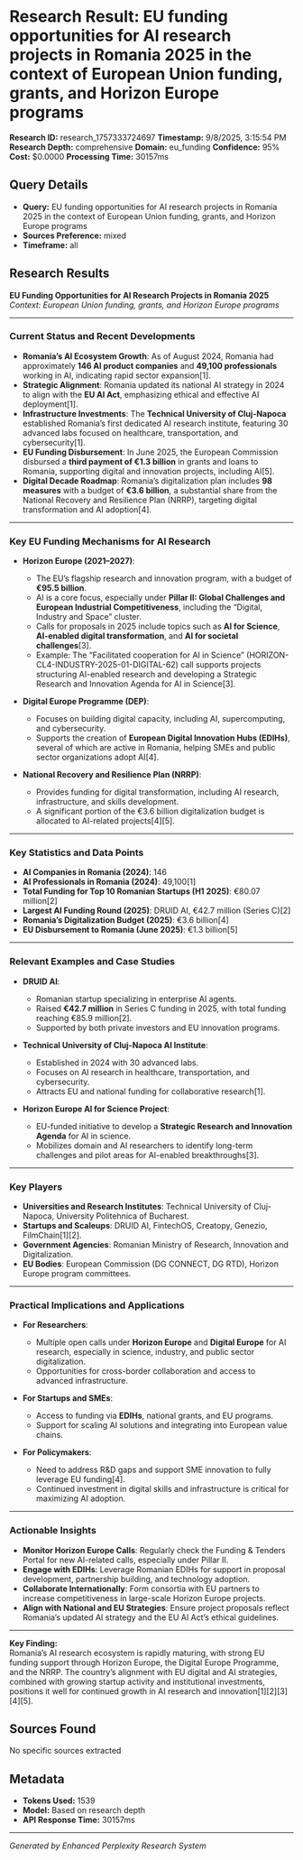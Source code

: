 # Research Result: EU funding opportunities for AI research projects in Romania 2025 in the context of European Union funding, grants, and Horizon Europe programs

**Research ID:** research_1757333724697
**Timestamp:** 9/8/2025, 3:15:54 PM
**Research Depth:** comprehensive
**Domain:** eu_funding
**Confidence:** 95%
**Cost:** $0.0000
**Processing Time:** 30157ms

## Query Details
- **Query:** EU funding opportunities for AI research projects in Romania 2025 in the context of European Union funding, grants, and Horizon Europe programs
- **Sources Preference:** mixed
- **Timeframe:** all

## Research Results

**EU Funding Opportunities for AI Research Projects in Romania 2025**  
*Context: European Union funding, grants, and Horizon Europe programs*

---

### Current Status and Recent Developments

- **Romania’s AI Ecosystem Growth**: As of August 2024, Romania had approximately **146 AI product companies** and **49,100 professionals** working in AI, indicating rapid sector expansion[1].
- **Strategic Alignment**: Romania updated its national AI strategy in 2024 to align with the **EU AI Act**, emphasizing ethical and effective AI deployment[1].
- **Infrastructure Investments**: The **Technical University of Cluj-Napoca** established Romania’s first dedicated AI research institute, featuring 30 advanced labs focused on healthcare, transportation, and cybersecurity[1].
- **EU Funding Disbursement**: In June 2025, the European Commission disbursed a **third payment of €1.3 billion** in grants and loans to Romania, supporting digital and innovation projects, including AI[5].
- **Digital Decade Roadmap**: Romania’s digitalization plan includes **98 measures** with a budget of **€3.6 billion**, a substantial share from the National Recovery and Resilience Plan (NRRP), targeting digital transformation and AI adoption[4].

---

### Key EU Funding Mechanisms for AI Research

- **Horizon Europe (2021–2027)**:
    - The EU’s flagship research and innovation program, with a budget of **€95.5 billion**.
    - AI is a core focus, especially under **Pillar II: Global Challenges and European Industrial Competitiveness**, including the “Digital, Industry and Space” cluster.
    - Calls for proposals in 2025 include topics such as **AI for Science**, **AI-enabled digital transformation**, and **AI for societal challenges**[3].
    - Example: The “Facilitated cooperation for AI in Science” (HORIZON-CL4-INDUSTRY-2025-01-DIGITAL-62) call supports projects structuring AI-enabled research and developing a Strategic Research and Innovation Agenda for AI in Science[3].

- **Digital Europe Programme (DEP)**:
    - Focuses on building digital capacity, including AI, supercomputing, and cybersecurity.
    - Supports the creation of **European Digital Innovation Hubs (EDIHs)**, several of which are active in Romania, helping SMEs and public sector organizations adopt AI[4].

- **National Recovery and Resilience Plan (NRRP)**:
    - Provides funding for digital transformation, including AI research, infrastructure, and skills development.
    - A significant portion of the €3.6 billion digitalization budget is allocated to AI-related projects[4][5].

---

### Key Statistics and Data Points

- **AI Companies in Romania (2024)**: 146
- **AI Professionals in Romania (2024)**: 49,100[1]
- **Total Funding for Top 10 Romanian Startups (H1 2025)**: €80.07 million[2]
- **Largest AI Funding Round (2025)**: DRUID AI, €42.7 million (Series C)[2]
- **Romania’s Digitalization Budget (2025)**: €3.6 billion[4]
- **EU Disbursement to Romania (June 2025)**: €1.3 billion[5]

---

### Relevant Examples and Case Studies

- **DRUID AI**:
    - Romanian startup specializing in enterprise AI agents.
    - Raised **€42.7 million** in Series C funding in 2025, with total funding reaching €85.9 million[2].
    - Supported by both private investors and EU innovation programs.

- **Technical University of Cluj-Napoca AI Institute**:
    - Established in 2024 with 30 advanced labs.
    - Focuses on AI research in healthcare, transportation, and cybersecurity.
    - Attracts EU and national funding for collaborative research[1].

- **Horizon Europe AI for Science Project**:
    - EU-funded initiative to develop a **Strategic Research and Innovation Agenda** for AI in science.
    - Mobilizes domain and AI researchers to identify long-term challenges and pilot areas for AI-enabled breakthroughs[3].

---

### Key Players

- **Universities and Research Institutes**: Technical University of Cluj-Napoca, University Politehnica of Bucharest.
- **Startups and Scaleups**: DRUID AI, FintechOS, Creatopy, Genezio, FilmChain[1][2].
- **Government Agencies**: Romanian Ministry of Research, Innovation and Digitalization.
- **EU Bodies**: European Commission (DG CONNECT, DG RTD), Horizon Europe program committees.

---

### Practical Implications and Applications

- **For Researchers**:
    - Multiple open calls under **Horizon Europe** and **Digital Europe** for AI research, especially in science, industry, and public sector digitalization.
    - Opportunities for cross-border collaboration and access to advanced infrastructure.

- **For Startups and SMEs**:
    - Access to funding via **EDIHs**, national grants, and EU programs.
    - Support for scaling AI solutions and integrating into European value chains.

- **For Policymakers**:
    - Need to address R&D gaps and support SME innovation to fully leverage EU funding[4].
    - Continued investment in digital skills and infrastructure is critical for maximizing AI adoption.

---

### Actionable Insights

- **Monitor Horizon Europe Calls**: Regularly check the Funding & Tenders Portal for new AI-related calls, especially under Pillar II.
- **Engage with EDIHs**: Leverage Romanian EDIHs for support in proposal development, partnership building, and technology adoption.
- **Collaborate Internationally**: Form consortia with EU partners to increase competitiveness in large-scale Horizon Europe projects.
- **Align with National and EU Strategies**: Ensure project proposals reflect Romania’s updated AI strategy and the EU AI Act’s ethical guidelines.

---

**Key Finding:**  
Romania’s AI research ecosystem is rapidly maturing, with strong EU funding support through Horizon Europe, the Digital Europe Programme, and the NRRP. The country’s alignment with EU digital and AI strategies, combined with growing startup activity and institutional investments, positions it well for continued growth in AI research and innovation[1][2][3][4][5].

## Sources Found
No specific sources extracted

## Metadata
- **Tokens Used:** 1539
- **Model:** Based on research depth
- **API Response Time:** 30157ms

---
*Generated by Enhanced Perplexity Research System*
